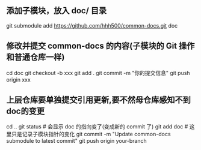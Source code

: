 ## 添加子模块，放入 doc/ 目录
git submodule add https://github.com/hhh500/common-docs.git doc

## 修改并提交 common-docs 的内容(子模块的 Git 操作和普通仓库一样)
cd doc
git checkout -b xxx
git add .
git commit -m "你的提交信息"
git push origin xxx

## 上层仓库要单独提交引用更新,要不然母仓库感知不到doc的变更
cd ..
git status   # 会显示 doc 的指向变了(变成新的 commit 了)
git add doc  # 这里只是记录子模块指针的变化
git commit -m "Update common-docs submodule to latest commit"
git push origin your-branch
